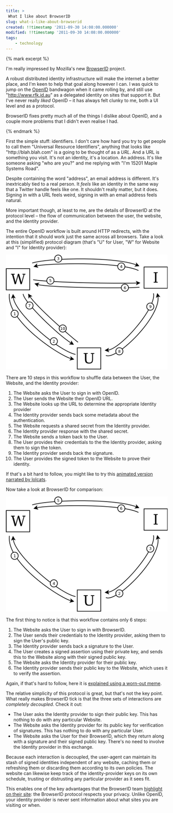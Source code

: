 ```yaml
---
title: >
 What I like about BrowserID
slug: what-i-like-about-browserid
created: !!timestamp '2011-09-30 14:08:00.000000'
modified: !!timestamp '2011-09-30 14:08:00.000000'
tags: 
    - technology
---
```


{% mark excerpt %}

<p>I'm really impressed by Mozilla's new <a href="http://browserid.org">BrowserID</a> project.</p>

<p>A robust distributed identity infrastructure will make the internet a better place, and I'm keen to help that goal along however I can.  I was quick to jump on the <a href="http://en.wikipedia.org/wiki/OpenID">OpenID</a> bandwagon when it came rolling by, and still use "<a href="http://www.rfk.id.au">http://www.rfk.id.au</a>" as a delegated identity on sites that support it.  But I've never really <i>liked</i> OpenID &ndash; it has always felt clunky to me, both a UI level and as a protocol.</p>

<p>BrowserID fixes pretty much all of the things I dislike about OpenID, and a couple more problems that I didn't even realise I had.</p>

{% endmark %}

<p>First the simple stuff: identifiers.  I don't care how hard you try to get people to call them "Universal Resource Identifiers", anything that looks like "http://blah.blah.com" is a going to be thought of as a <i>URL</i>.  And a URL is something you visit.  It's not an identity, it's a location.  An address.  It's like someone asking "who are you?" and me replying with "I'm 15201 Maple Systems Road".</p>

<p>Despite containing the word "address", an email address is different. It's inextricably tied to a real person.  It <i>feels</i> like an identity in the same way that a Twitter handle feels like one.   It shouldn't really matter, but it does.  Signing in with a URL feels weird, signing in with an email address feels natural.</p>

<p>More important though, at least to me, are the details of BrowserID at the protocol level &ndash; the flow of communication between the user, the website, and the identity provider.</p>

<p>The entire OpenID workflow is built around HTTP redirects, with the intention that it should work just the same across all browsers.  Take a look at this (simplified) protocol diagram (that's "U" for User, "W" for Website and "I" for Identity provider):</p>

<img src="./images/openid.png" />

<p>There are 10 steps in this workflow to shuffle data between the User, the Website, and the Identity provider:</p>
<ol>
<li>The Website asks the User to sign in with OpenID.</li>
<li>The User sends the Website their OpenID URL.</li>
<li>The Website looks up the URL to determine the appropriate Identity provider</li>
<li>The Identity provider sends back some metadata about the authentication.</li>
<li>The Website requests a shared secret from the Identity provider.</li>
<li>The Identity provider response with the shared secret.</li>
<li>The Website sends a token back to the User.</li>
<li>The User provides their credentials to the the Identity provider, asking them to sign the token.</li>
<li>The Identity provider sends back the signature.</li>
<li>The User provides the signed token to the Website to prove their identity.</li>
</ol>

<p>If that's a bit hard to follow, you might like to try this <a href="./images/openid_animated.gif">animated version narrated by lolcats</a>.</p>

<p>Now take a look at BrowserID for comparison:</p>

<img src="./images/browserid.png" />

<p>The first thing to notice is that this workflow contains only 6 steps:</p>
<ol>
<li>The Website asks the User to sign in with BrowserID.</li>
<li>The User sends their credentials to the Identity provider, asking them to sign the User's public key.</li>
<li>The Identity provider sends back a signature to the User.</li>
<li>The User creates a signed assertion using their private key, and sends this to the Website along with their signed public key.</li>
<li>The Website asks the Identity provider for their public key.</li>
<li>The Identity provider sends their public key to the Website, which uses it to verify the assertion.</li>
</ol>

<p>Again, if that's hard to follow, here it is <a href="./images/browserid_animated.gif">explained using a worn-out meme</a>.</p>

<p>The relative simplicity of this protocol is great, but that's not the key point.  What really makes BrowserID tick is that the three sets of interactions are <i>completely decoupled</i>.  Check it out:</p>

<ul>
<li>The User asks the Identity provider to sign their public key.  This has nothing to do with any particular Website.</li>
<li>The Website asks the Identity provider for its public key for verification of signatures.  This has nothing to do with any particular User.</li>
<li>The Website asks the User for their BrowserID, which they return along with a signature and their signed public key.  There's no need to involve the Identity provider in this exchange.</li>
</ul>

<p>Because each interaction is decoupled, the user-agent can maintain its stash of signed identities independent of any website, caching them or refreshing them or discarding them according to its own policies.  The website can likewise keep track of the identity-provider keys on its own schedule, trusting or distrusting any particular provider as it sees fit.</p>

<p>This enables one of the key advantages that the BrowserID team <a href="http://identity.mozilla.com/post/7669886219/how-browserid-differs-from-openid">highlight on their site</a>: the BrowserID protocol respects your privacy.  Unlike OpenID, your identity provider is never sent information about what sites you are visiting or when.</p>


